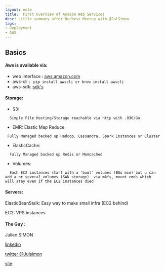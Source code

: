 ```yaml
---
layout: note
title:  First Overview of Amazon Web Services
desc: Little summary after Duchess Meetup with @JulSimon
tags:
- Deployment
- AWS
---
```



## Basics

#### Aws is available via:

- web Interface : [aws.amazon.com](aws.amazon.com)
- aws-cli : ``` pip install awscli or brew install awscli```
- aws-sdk: [sdk's](https://aws.amazon.com/tools/)


#### Storage:

 - S3:
```
  Simple File Hosting/Storage reachable via http with .03€/Go
```

- EMR:
Elastic Map Reduce
```
 Fully Managed backed up Hadoop, Cassandra, Spark Instances or Cluster
```

- ElasticCache:
```
  Fully Managed backed up Redis or Memcached
```

- Volumes:
```
  Each EC2 instances start with a 'boot' volumes (8Go min) but u can add a or several volumes (SAN storage)  via mkfs, mount cmds which will stay even if the EC2 instances died
```

#### Servers:

ElasticBeanStalk:
  Easy way to make small infra (EC2 behind)

EC2:
  VPS instances

#### The Guy :

 Julien SIMON

 [linkedin](https://www.linkedin.com/in/juliensimon)

 [twitter @Julsimon](https://twitter.com/julsimon)

 [site](julien.org)
